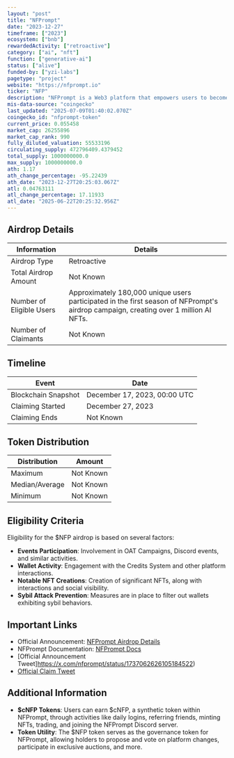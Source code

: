 ```yaml
---
layout: "post"
title: "NFPrompt"
date: "2023-12-27"
timeframe: ["2023"]
ecosystem: ["bnb"]
rewardedActivity: ["retroactive"]
category: ["ai", "nft"]
function: ["generative-ai"]
status: ["alive"]
funded-by: ["yzi-labs"]
pagetype: "project"
website: "https://nfprompt.io"
ticker: "NFP"
description: "NFPrompt is a Web3 platform that empowers users to become content creators by utilizing AI tools to generate and monetize AI-generated content (AIGC). "
mis-data-source: "coingecko"
last_updated: "2025-07-09T01:40:02.070Z"
coingecko_id: "nfprompt-token"
current_price: 0.055458
market_cap: 26255896
market_cap_rank: 990
fully_diluted_valuation: 55533196
circulating_supply: 472796409.4379452
total_supply: 1000000000.0
max_supply: 1000000000.0
ath: 1.17
ath_change_percentage: -95.22439
ath_date: "2023-12-27T20:25:03.067Z"
atl: 0.04763111
atl_change_percentage: 17.11933
atl_date: "2025-06-22T20:25:32.956Z"
---
```


## Airdrop Details

| Information              | Details                                                                                                                                                  |
| ------------------------ | -------------------------------------------------------------------------------------------------------------------------------------------------------- |
| Airdrop Type             | Retroactive                                                                                                                                              |
| Total Airdrop Amount     | Not Known                                                                                                                                                |
| Number of Eligible Users | Approximately 180,000 unique users participated in the first season of NFPrompt's airdrop campaign, creating over 1 million AI NFTs.  |
| Number of Claimants      | Not Known                                                                                                                                                |

## Timeline

| Event               | Date                         |
| ------------------- | ---------------------------- |
| Blockchain Snapshot | December 17, 2023, 00:00 UTC |
| Claiming Started    | December 27, 2023             |
| Claiming Ends       | Not Known                    |

## Token Distribution

| Distribution   | Amount    |
| -------------- | --------- |
| Maximum        | Not Known |
| Median/Average | Not Known |
| Minimum        | Not Known |

## Eligibility Criteria

Eligibility for the $NFP airdrop is based on several factors:

- **Events Participation**: Involvement in OAT Campaigns, Discord events, and similar activities.
- **Wallet Activity**: Engagement with the Credits System and other platform interactions.
- **Notable NFT Creations**: Creation of significant NFTs, along with interactions and social visibility.
- **Sybil Attack Prevention**: Measures are in place to filter out wallets exhibiting sybil behaviors.

## Important Links

- Official Announcement: [NFPrompt Airdrop Details](https://docs.nfprompt.io/usdnfp-tokenomics-and-revenue-model/airdrop)
- NFPrompt Documentation: [NFPrompt Docs](https://docs.nfprompt.io/)
- [Official Announcement Tweet]https://x.com/nfprompt/status/1737062626105184522)
- [Official Claim Tweet](https://x.com/nfprompt/status/1739943009201148204)

## Additional Information

- **$cNFP Tokens**: Users can earn $cNFP, a synthetic token within NFPrompt, through activities like daily logins, referring friends, minting NFTs, trading, and joining the NFPrompt Discord server.
- **Token Utility**: The $NFP token serves as the governance token for NFPrompt, allowing holders to propose and vote on platform changes, participate in exclusive auctions, and more.